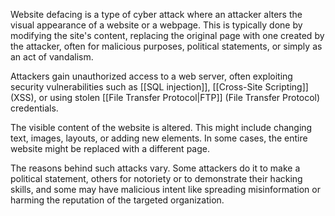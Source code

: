 Website defacing is a type of cyber attack where an attacker alters the visual appearance of a website or a webpage. This is typically done by modifying the site's content, replacing the original page with one created by the attacker, often for malicious purposes, political statements, or simply as an act of vandalism.

Attackers gain unauthorized access to a web server, often exploiting security vulnerabilities such as [[SQL injection]], [[Cross-Site Scripting]] (XSS), or using stolen [[File Transfer Protocol|FTP]] (File Transfer Protocol) credentials.

The visible content of the website is altered. This might include changing text, images, layouts, or adding new elements. In some cases, the entire website might be replaced with a different page.

The reasons behind such attacks vary. Some attackers do it to make a political statement, others for notoriety or to demonstrate their hacking skills, and some may have malicious intent like spreading misinformation or harming the reputation of the targeted organization.
